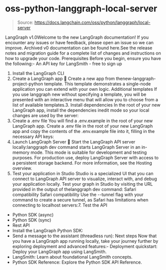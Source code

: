 # oss-python-langgraph-local-server

> Source: https://docs.langchain.com/oss/python/langgraph/local-server

LangGraph v1.0Welcome to the new LangGraph documentation! If you encounter any issues or have feedback, please open an issue so we can improve. Archived v0 documentation can be found here.See the release notes and migration guide for a complete list of changes and instructions on how to upgrade your code.
Prerequisites
Before you begin, ensure you have the following:- An API key for LangSmith - free to sign up
1. Install the LangGraph CLI
2. Create a LangGraph app 🌱
Create a new app from thenew-langgraph-project-python
template. This template demonstrates a single-node application you can extend with your own logic.
Additional templates
If you use
langgraph new
without specifying a template, you will be presented with an interactive menu that will allow you to choose from a list of available templates.3. Install dependencies
In the root of your new LangGraph app, install the dependencies inedit
mode so your local changes are used by the server:
4. Create a .env
file
You will find a .env.example
in the root of your new LangGraph app. Create a .env
file in the root of your new LangGraph app and copy the contents of the .env.example
file into it, filling in the necessary API keys:
5. Launch LangGraph Server 🚀
Start the LangGraph API server locally:langgraph dev
command starts LangGraph Server in an in-memory mode. This mode is suitable for development and testing purposes. For production use, deploy LangGraph Server with access to a persistent storage backend. For more information, see the Hosting overview.
6. Test your application in Studio
Studio is a specialized UI that you can connect to LangGraph API server to visualize, interact with, and debug your application locally. Test your graph in Studio by visiting the URL provided in the output of thelanggraph dev
command:
Safari compatibility
Safari compatibility
Use the
--tunnel
flag with your command to create a secure tunnel, as Safari has limitations when connecting to localhost servers:7. Test the API
- Python SDK (async)
- Python SDK (sync)
- Rest API
- Install the LangGraph Python SDK:
- Send a message to the assistant (threadless run):
Next steps
Now that you have a LangGraph app running locally, take your journey further by exploring deployment and advanced features:- Deployment quickstart: Deploy your LangGraph app using LangSmith.
- LangSmith: Learn about foundational LangSmith concepts.
- Python SDK Reference: Explore the Python SDK API Reference.